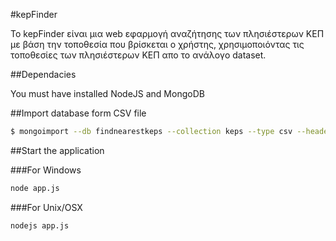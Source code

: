 #kepFinder

To kepFinder είναι μια web εφαρμογή αναζήτησης των πλησιέστερων KΕΠ με βάση την τοποθεσία που βρίσκεται ο χρήστης, χρησιμοποιόντας τις τοποθεσίες των πλησιέστερων ΚΕΠ απο το ανάλογο dataset.

##Dependacies

You must have installed NodeJS and MongoDB

##Import database form CSV file

```bash
$ mongoimport --db findnearestkeps --collection keps --type csv --headerline --file ./helpfulFiles/kepsDatabase.csv
```

##Start the application

###For Windows

```bash
node app.js
```

###For Unix/OSX

```bash
nodejs app.js
```